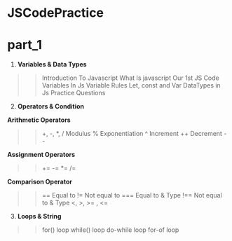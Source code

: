 # JSCodePractice

# part_1

1. **Variables & Data Types**

> > Introduction To Javascript
> > What Is javascript
> > Our 1st JS Code
> > Variables In Js
> > Variable Rules
> > Let, const and Var
> > DataTypes in Js
> > Practice Questions

2. **Operators & Condition**

**Arithmetic Operators**

> > +, -, \*, /
> > Modulus %
> > Exponentiation ^
> > Increment ++
> > Decrement --

**Assignment Operators**

> > +=
> > -=
> > \*=
> > /=

**Comparison Operator**

> > == Equal to
> > != Not equal to
> > === Equal to & Type
> > !== Not equal to & Type
> > <, >, >= , <=

3. **Loops & String**

> > for() loop
> > while() loop
> > do-while loop
> > for-of loop
